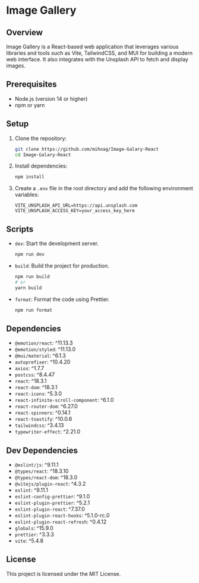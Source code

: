# Image Gallery
## Overview
Image Gallery is a React-based web application that leverages various libraries and tools such as Vite, TailwindCSS, and MUI for building a modern web interface. It also integrates with the Unsplash API to fetch and display images.

## Prerequisites
- Node.js (version 14 or higher)
- npm or yarn

## Setup

1. Clone the repository:
    ```sh
    git clone https://github.com/mihoag/Image-Galary-React
    cd Image-Galary-React
    ```

2. Install dependencies:
    ```sh
    npm install
    ```

3. Create a `.env` file in the root directory and add the following environment variables:
    ```properties
    VITE_UNSPLASH_API_URL=https://api.unsplash.com
    VITE_UNSPLASH_ACCESS_KEY=your_access_key_here
    ```

## Scripts

- `dev`: Start the development server.
    ```sh
    npm run dev

- `build`: Build the project for production.
    ```sh
    npm run build
    # or
    yarn build
    ```

- `format`: Format the code using Prettier.
    ```sh
    npm run format
  

## Dependencies

- `@emotion/react`: ^11.13.3
- `@emotion/styled`: ^11.13.0
- `@mui/material`: ^6.1.3
- `autoprefixer`: ^10.4.20
- `axios`: ^1.7.7
- `postcss`: ^8.4.47
- `react`: ^18.3.1
- `react-dom`: ^18.3.1
- `react-icons`: ^5.3.0
- `react-infinite-scroll-component`: ^6.1.0
- `react-router-dom`: ^6.27.0
- `react-spinners`: ^0.14.1
- `react-toastify`: ^10.0.6
- `tailwindcss`: ^3.4.13
- `typewriter-effect`: ^2.21.0

## Dev Dependencies

- `@eslint/js`: ^9.11.1
- `@types/react`: ^18.3.10
- `@types/react-dom`: ^18.3.0
- `@vitejs/plugin-react`: ^4.3.2
- `eslint`: ^9.11.1
- `eslint-config-prettier`: ^9.1.0
- `eslint-plugin-prettier`: ^5.2.1
- `eslint-plugin-react`: ^7.37.0
- `eslint-plugin-react-hooks`: ^5.1.0-rc.0
- `eslint-plugin-react-refresh`: ^0.4.12
- `globals`: ^15.9.0
- `prettier`: ^3.3.3
- `vite`: ^5.4.8

## License
This project is licensed under the MIT License.
